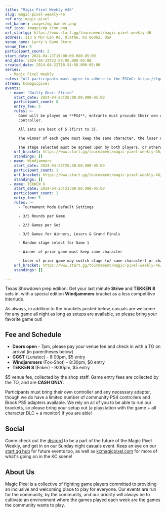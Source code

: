 ```yaml
---
title: "Magic Pixel Weekly #46"
slug: magic-pixel-weekly-46
ref_org: magic-pixel
ref_banner: images/mp_banner.png
ref_icon: images/mp_icon.png
url_startgg: https://www.start.gg/tournament/magic-pixel-weekly-46
address: 113 S Mur-Len Rd, Olathe, KS 66062, USA
venue_name: Larry's Game Store
venue_fee: 5
participant_count: 2
start_date: 2024-04-23T19:00:00.000-05:00
end_date: 2024-04-23T23:59:00.000-05:00
created_date: 2024-04-22T18:54:58.000-05:00
series:
  - Magic Pixel Weekly
rules: "All participants must agree to adhere to the FGCoC: https://fgcoc.com/"
stream: kcmagicpixel
events:
  - name: "Guilty Gear: Strive"
    start_date: 2024-04-23T20:00:00.000-05:00
    participant_count: 0
    entry_fee: 5
    rules: >-
      Game will be played on **PS4**, entrants must provide their own compatible
      controller.  

      All sets are best of 5 (first to 3).  

      The winner of each game must keep the same character, the loser of that game may switch characters.  

      The stage selected must be agreed upon by both players, or otherwise selected at random.
    url_bracket: https://www.start.gg/tournament/magic-pixel-weekly-46/events/guilty-gear-strive/brackets/1644597/2453306
    standings: []
  - name: Windjammers
    start_date: 2024-04-23T20:30:00.000-05:00
    participant_count: 1
    url_bracket: https://www.start.gg/tournament/magic-pixel-weekly-46/events/windjammers/brackets/1644617/2453329
    standings: []
  - name: TEKKEN 8
    start_date: 2024-04-23T21:00:00.000-05:00
    participant_count: 2
    entry_fee: 5
    rules: >-
      - Tournament Mode Default Settings

      - 3/5 Rounds per Game

      - 2/3 Games per Set

      - 3/5 Games for Winners, Losers & Grand Finals

      - Random stage select for Game 1

      - Winner of prior game must keep same character

      - Loser of prior game may switch stage (w/ same character) or character (w/ random stage)
    url_bracket: https://www.start.gg/tournament/magic-pixel-weekly-46/events/tekken-8/brackets/1644609/2453318
    standings: []

---
```


Texas Showdown prep edition. Get your last minute **Strive** and **TEKKEN 8** sets in, with a special edition **Windjammers** bracket as a less competitive interlude.

As always, in addition to the brackets posted below, casuals are welcome for any game all night as long as setups are available, so please bring your favorite game out! 

## Fee and Schedule

- **Doors open** - 7pm, please pay your venue fee and check in with a TO on arrival (in parentheses below)
- **GGST** (Lunatec) - 8:00pm, $5 entry
- **Windjammers** (Fox-Shot) - 8:30pm, $0 entry
- **TEKKEN 8** (Enker) - 9:00pm, $5 entry

$5 venue fee, collected by the shop staff. Game entry fees are collected by the TO, and are **CASH ONLY**. 

Participants must bring their own controller and any necessary adapter, though we do have a limited number of community PS4 controllers and Brook PS5 adapters available. We rely on all of you to be able to run our brackets, so please bring your setup out (a playstation with the game + all character DLC + a monitor) if you are able!  

## Social
Come check out the [discord](https://discord.gg/jkmn6CVrrQ) to be a part of the future of the Magic Pixel Weekly, and get in on our Sunday night casuals event. Keep an eye on our [start.gg hub](https://www.start.gg/hub/magic-pixel) for future events too, as well as [kcmagicpixel.com](https://kcmagicpixel.com) for more of what's going on in the KC scene!

## About Us

Magic Pixel is a collective of fighting game players committed to providing an inclusive and welcoming place to play for everyone. Our events are run for the community, by the community, and our priority will always be to cultivate an environment where the games played each week are the games the community wants to play.
  